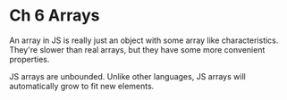Ch 6 Arrays
====================

An array in JS is really just an object with some array like characteristics. They're slower than real arrays, but they have some more convenient properties.

JS arrays are unbounded. Unlike other languages, JS arrays will automatically grow to fit new elements.


